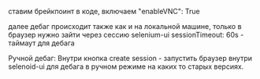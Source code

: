 ставим брейкпоинт в коде, включаем "enableVNC": True

далее дебаг происходит также как и на локальной машине, только в браузер нужно зайти через сессию selenium-ui
sessionTimeout: 60s - таймаут для дебага

Ручной дебаг:
Внутри кнопка create session - запустить браузер внутри selenoid-ui для дебага в ручном режиме на каких то старых версиях.